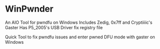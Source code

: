 # WinPwnder

An AIO Tool for pwndfu on Windows
Includes Zedig, 0x7ff and Cryptiiiic's Gaster
Has P5_2005's USB Driver fix registry file

Quick Tool to fix pwndfu issues and enter pwned DFU mode with gaster on Windows
